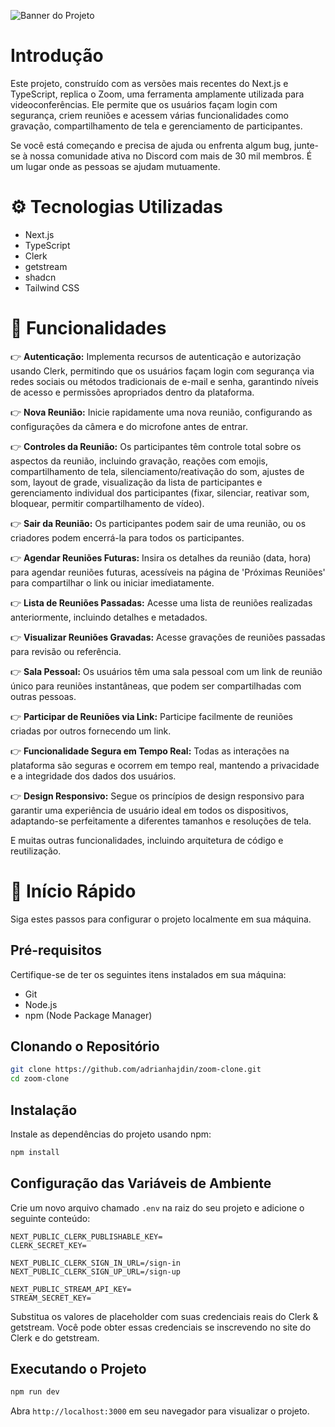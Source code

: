 ![Banner do Projeto]('./banner.jpg')
# Introdução
Este projeto, construído com as versões mais recentes do Next.js e TypeScript, replica o Zoom, uma ferramenta amplamente utilizada para videoconferências. Ele permite que os usuários façam login com segurança, criem reuniões e acessem várias funcionalidades como gravação, compartilhamento de tela e gerenciamento de participantes.

Se você está começando e precisa de ajuda ou enfrenta algum bug, junte-se à nossa comunidade ativa no Discord com mais de 30 mil membros. É um lugar onde as pessoas se ajudam mutuamente.

# ⚙️ Tecnologias Utilizadas
- Next.js
- TypeScript
- Clerk
- getstream
- shadcn
- Tailwind CSS

# 🔋 Funcionalidades
👉 **Autenticação:** Implementa recursos de autenticação e autorização usando Clerk, permitindo que os usuários façam login com segurança via redes sociais ou métodos tradicionais de e-mail e senha, garantindo níveis de acesso e permissões apropriados dentro da plataforma.

👉 **Nova Reunião:** Inicie rapidamente uma nova reunião, configurando as configurações da câmera e do microfone antes de entrar.

👉 **Controles da Reunião:** Os participantes têm controle total sobre os aspectos da reunião, incluindo gravação, reações com emojis, compartilhamento de tela, silenciamento/reativação do som, ajustes de som, layout de grade, visualização da lista de participantes e gerenciamento individual dos participantes (fixar, silenciar, reativar som, bloquear, permitir compartilhamento de vídeo).

👉 **Sair da Reunião:** Os participantes podem sair de uma reunião, ou os criadores podem encerrá-la para todos os participantes.

👉 **Agendar Reuniões Futuras:** Insira os detalhes da reunião (data, hora) para agendar reuniões futuras, acessíveis na página de 'Próximas Reuniões' para compartilhar o link ou iniciar imediatamente.

👉 **Lista de Reuniões Passadas:** Acesse uma lista de reuniões realizadas anteriormente, incluindo detalhes e metadados.

👉 **Visualizar Reuniões Gravadas:** Acesse gravações de reuniões passadas para revisão ou referência.

👉 **Sala Pessoal:** Os usuários têm uma sala pessoal com um link de reunião único para reuniões instantâneas, que podem ser compartilhadas com outras pessoas.

👉 **Participar de Reuniões via Link:** Participe facilmente de reuniões criadas por outros fornecendo um link.

👉 **Funcionalidade Segura em Tempo Real:** Todas as interações na plataforma são seguras e ocorrem em tempo real, mantendo a privacidade e a integridade dos dados dos usuários.

👉 **Design Responsivo:** Segue os princípios de design responsivo para garantir uma experiência de usuário ideal em todos os dispositivos, adaptando-se perfeitamente a diferentes tamanhos e resoluções de tela.

E muitas outras funcionalidades, incluindo arquitetura de código e reutilização.

# 🤸 Início Rápido
Siga estes passos para configurar o projeto localmente em sua máquina.

## Pré-requisitos
Certifique-se de ter os seguintes itens instalados em sua máquina:
- Git
- Node.js
- npm (Node Package Manager)

## Clonando o Repositório
```bash
git clone https://github.com/adrianhajdin/zoom-clone.git
cd zoom-clone
```

## Instalação
Instale as dependências do projeto usando npm:
```bash
npm install
```

## Configuração das Variáveis de Ambiente
Crie um novo arquivo chamado `.env` na raiz do seu projeto e adicione o seguinte conteúdo:
```env
NEXT_PUBLIC_CLERK_PUBLISHABLE_KEY=
CLERK_SECRET_KEY=

NEXT_PUBLIC_CLERK_SIGN_IN_URL=/sign-in
NEXT_PUBLIC_CLERK_SIGN_UP_URL=/sign-up

NEXT_PUBLIC_STREAM_API_KEY=
STREAM_SECRET_KEY=
```
Substitua os valores de placeholder com suas credenciais reais do Clerk & getstream. Você pode obter essas credenciais se inscrevendo no site do Clerk e do getstream.

## Executando o Projeto
```bash
npm run dev
```
Abra `http://localhost:3000` em seu navegador para visualizar o projeto.
